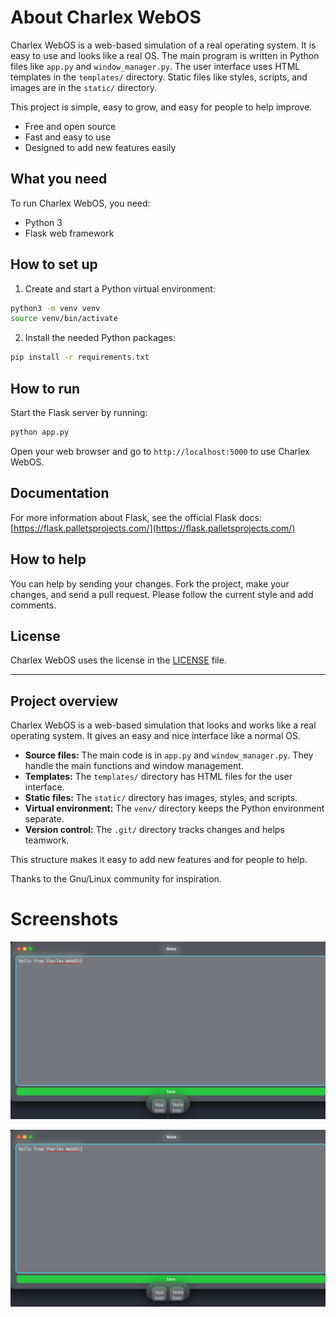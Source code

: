 # About Charlex WebOS

Charlex WebOS is a web-based simulation of a real operating system. It is easy to use and looks like a real OS. The main program is written in Python files like `app.py` and `window_manager.py`. The user interface uses HTML templates in the `templates/` directory. Static files like styles, scripts, and images are in the `static/` directory.

This project is simple, easy to grow, and easy for people to help improve.

- Free and open source
- Fast and easy to use
- Designed to add new features easily

## What you need

To run Charlex WebOS, you need:

- Python 3
- Flask web framework

## How to set up

1. Create and start a Python virtual environment:

```bash
python3 -m venv venv
source venv/bin/activate
```

2. Install the needed Python packages:

```bash
pip install -r requirements.txt
```

## How to run

Start the Flask server by running:

```bash
python app.py
```

Open your web browser and go to `http://localhost:5000` to use Charlex WebOS.

## Documentation

For more information about Flask, see the official Flask docs: [https://flask.palletsprojects.com/](https://flask.palletsprojects.com/)

## How to help

You can help by sending your changes. Fork the project, make your changes, and send a pull request. Please follow the current style and add comments.

## License

Charlex WebOS uses the license in the [LICENSE](./LICENSE) file.

---

## Project overview

Charlex WebOS is a web-based simulation that looks and works like a real operating system. It gives an easy and nice interface like a normal OS.

- **Source files:** The main code is in `app.py` and `window_manager.py`. They handle the main functions and window management.
- **Templates:** The `templates/` directory has HTML files for the user interface.
- **Static files:** The `static/` directory has images, styles, and scripts.
- **Virtual environment:** The `venv/` directory keeps the Python environment separate.
- **Version control:** The `.git/` directory tracks changes and helps teamwork.

This structure makes it easy to add new features and for people to help.

Thanks to the Gnu/Linux community for inspiration.

# Screenshots

![Charlex OS Screenshot](screenshots/charlex2.png)

![Charlex WebOS Screenshot](screenshots/charlex2.png)
